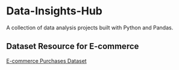 # Data-Insights-Hub
A collection of data analysis projects built with Python and Pandas.
## Dataset Resource for E-commerce  
[E-commerce Purchases Dataset](https://www.kaggle.com/datasets/utkarsharya/ecommerce-purchases)
